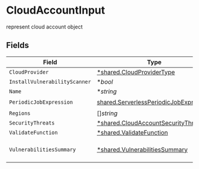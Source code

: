 # CloudAccountInput

represent cloud account object


## Fields

| Field                                                                                                   | Type                                                                                                    | Required                                                                                                | Description                                                                                             |
| ------------------------------------------------------------------------------------------------------- | ------------------------------------------------------------------------------------------------------- | ------------------------------------------------------------------------------------------------------- | ------------------------------------------------------------------------------------------------------- |
| `CloudProvider`                                                                                         | [*shared.CloudProviderType](../../../pkg/models/shared/cloudprovidertype.md)                            | :heavy_minus_sign:                                                                                      | N/A                                                                                                     |
| `InstallVulnerabilityScanner`                                                                           | **bool*                                                                                                 | :heavy_minus_sign:                                                                                      | N/A                                                                                                     |
| `Name`                                                                                                  | **string*                                                                                               | :heavy_minus_sign:                                                                                      | N/A                                                                                                     |
| `PeriodicJobExpression`                                                                                 | [shared.ServerlessPeriodicJobExpression](../../../pkg/models/shared/serverlessperiodicjobexpression.md) | :heavy_check_mark:                                                                                      | N/A                                                                                                     |
| `Regions`                                                                                               | []*string*                                                                                              | :heavy_minus_sign:                                                                                      | N/A                                                                                                     |
| `SecurityThreats`                                                                                       | [*shared.CloudAccountSecurityThreats](../../../pkg/models/shared/cloudaccountsecuritythreats.md)        | :heavy_minus_sign:                                                                                      | N/A                                                                                                     |
| `ValidateFunction`                                                                                      | [*shared.ValidateFunction](../../../pkg/models/shared/validatefunction.md)                              | :heavy_minus_sign:                                                                                      | N/A                                                                                                     |
| `VulnerabilitiesSummary`                                                                                | [*shared.VulnerabilitiesSummary](../../../pkg/models/shared/vulnerabilitiessummary.md)                  | :heavy_minus_sign:                                                                                      | Vulnerabilities summary by severity                                                                     |